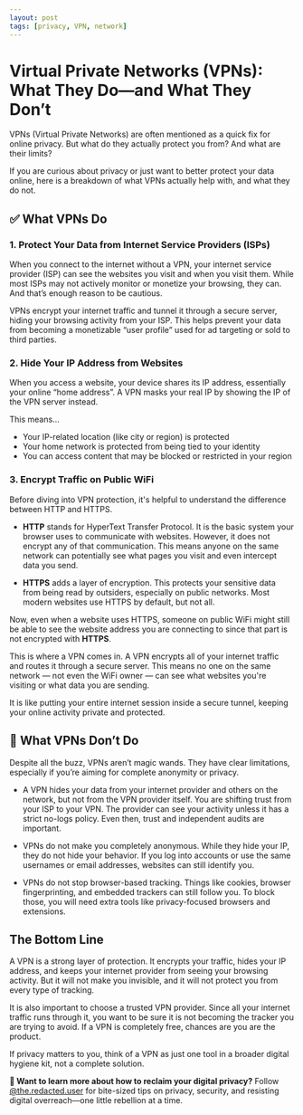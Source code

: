 ```yaml
---
layout: post
tags: [privacy, VPN, network]
---
```


# Virtual Private Networks (VPNs): What They Do—and What They Don’t

VPNs (Virtual Private Networks) are often mentioned as a quick fix for online privacy. But what do they actually protect you from? And what are their limits?

If you are curious about privacy or just want to better protect your data online, here is a breakdown of what VPNs actually help with, and what they do not.

## ✅ What VPNs Do
### 1. Protect Your Data from Internet Service Providers (ISPs)

When you connect to the internet without a VPN, your internet service provider (ISP) can see the websites you visit and when you visit them. While most ISPs may not actively monitor or monetize your browsing, they can. And that’s enough reason to be cautious.

VPNs encrypt your internet traffic and tunnel it through a secure server, hiding your browsing activity from your ISP. This helps prevent your data from becoming a monetizable “user profile” used for ad targeting or sold to third parties.

### 2. Hide Your IP Address from Websites

When you access a website, your device shares its IP address, essentially your online “home address”. A VPN masks your real IP by showing the IP of the VPN server instead.

This means...

* Your IP-related location (like city or region) is protected
* Your home network is protected from being tied to your identity
* You can access content that may be blocked or restricted in your region

### 3. Encrypt Traffic on Public WiFi

Before diving into VPN protection, it's helpful to understand the difference between HTTP and HTTPS.

* **HTTP** stands for HyperText Transfer Protocol. It is the basic system your browser uses to communicate with websites. However, it does not encrypt any of that communication. This means anyone on the same network can potentially see what pages you visit and even intercept data you send.

* **HTTPS** adds a layer of encryption. This protects your sensitive data from being read by outsiders, especially on public networks. Most modern websites use HTTPS by default, but not all.

Now, even when a website uses HTTPS, someone on public WiFi might still be able to see the website address you are connecting to since that part is not encrypted with **HTTPS**.

This is where a VPN comes in. A VPN encrypts all of your internet traffic and routes it through a secure server. This means no one on the same network — not even the WiFi owner — can see what websites you're visiting or what data you are sending.

It is like putting your entire internet session inside a secure tunnel, keeping your online activity private and protected.

## 🚫 What VPNs Don’t Do

Despite all the buzz, VPNs aren’t magic wands. They have clear limitations, especially if you’re aiming for complete anonymity or privacy.

* A VPN hides your data from your internet provider and others on the network, but not from the VPN provider itself. You are shifting trust from your ISP to your VPN. The provider can see your activity unless it has a strict no-logs policy. Even then, trust and independent audits are important.

* VPNs do not make you completely anonymous. While they hide your IP, they do not hide your behavior. If you log into accounts or use the same usernames or email addresses, websites can still identify you.

* VPNs do not stop browser-based tracking. Things like cookies, browser fingerprinting, and embedded trackers can still follow you. To block those, you will need extra tools like privacy-focused browsers and extensions.

## The Bottom Line

A VPN is a strong layer of protection. It encrypts your traffic, hides your IP address, and keeps your internet provider from seeing your browsing activity. But it will not make you invisible, and it will not protect you from every type of tracking.

It is also important to choose a trusted VPN provider. Since all your internet traffic runs through it, you want to be sure it is not becoming the tracker you are trying to avoid. If a VPN is completely free, chances are you are the product.

If privacy matters to you, think of a VPN as just one tool in a broader digital hygiene kit, not a complete solution.

**🧠 Want to learn more about how to reclaim your digital privacy?**
Follow [@the.redacted.user](https://www.instagram.com/the.redacted.user/) for bite-sized tips on privacy, security, and resisting digital overreach—one little rebellion at a time.
